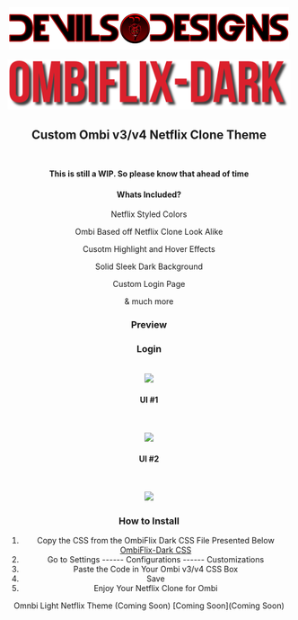 <div align="center">
  <img src="https://github.com/DevilsDesigns/Jellyfin-DarkFlix-Theme/blob/main/Logos/DevilsDesigns-Logo-Github.png?raw=true" height="75" width="500"><br>



![](Preview/OmbiFlix-Dark/OmbiFlix-Logo.png)<br>


<div align="center">
<h2>Custom Ombi v3/v4 Netflix Clone Theme</h2> <br>


<div align="center">


**This is still a WIP. So please know that ahead of time**<br>




</div>



<div align="center">
<h4>Whats Included?</h4>
 
 Netflix Styled Colors<br>
 
 
 Ombi Based off Netflix Clone Look Alike<br>
 
 
 Cusotm Highlight and Hover Effects<br>
 
 
 Solid Sleek Dark Background<br>
 
 
 Custom Login Page<br>
 
 
 & much more<br>

</div>



<div align="center"><h3>Preview</h3>



<h3>Login</h3><br>

  <img src="https://github.com/DevilsDesigns/OmbiFlix-Themes/blob/main/Preview/OmbiFlix-Dark/OmbiFlix-Logo.png?raw=true">



<h4>UI #1</h4><br>



<img src="https://github.com/DevilsDesigns/OmbiFlix-Themes/blob/main/Preview/OmbiFlix-Dark/UI.gif?raw=true"><br>



<h4>UI #2</h4><br>



<img src="https://github.com/DevilsDesigns/OmbiFlix-Themes/blob/main/Preview/OmbiFlix-Dark/UI2.gif?raw=true"><br>





 
<h3>How to Install</h3>


 1. Copy the CSS from the OmbiFlix Dark CSS File Presented Below <br>
 [OmbiFlix-Dark CSS](https://github.com/DevilsDesigns/OmbiFlix-Themes/blob/main/OmbiFlix-Dark/OmbiFlix-Dark.css) <br>
 2. Go to Settings ------ Configurations ------ Customizations <br>
 3. Paste the Code in Your Ombi v3/v4 CSS Box <br>
 4. Save <br>
 5. Enjoy Your Netflix Clone for Ombi<br>

</div>



<div align="center">
  Omnbi Light Netflix Theme (Coming Soon)
[Coming Soon](Coming Soon)
  </div>
